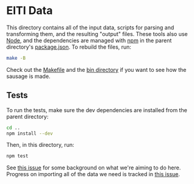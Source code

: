 # EITI Data
This directory contains all of the input data, scripts for parsing and
transforming them, and the resulting "output" files. These tools also use
[Node](https://nodejs.org/), and the dependencies are managed with
[npm](https://www.npmjs.com/) in the parent directory's
[package.json](../package.json). To rebuild the files, run:

```sh
make -B
```

Check out the [Makefile](Makefile) and the [bin directory](bin/) if you want to
see how the sausage is made.

## Tests
To run the tests, make sure the dev dependencies are installed from the parent
directory:

```sh
cd ..
npm install --dev
```

Then, in this directory, run:

```sh
npm test
```

See [this issue](https://github.com/18F/doi-extractives-data/issues/493) for
some background on what we're aiming to do here. Progress on importing all of
the data we need is tracked in
[this issue](https://github.com/18F/doi-extractives-data/issues/496).
